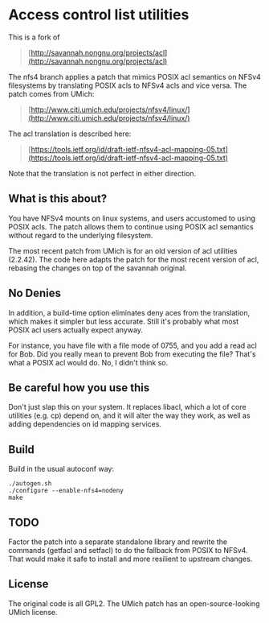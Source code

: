 # Access control list utilities

This is a fork of

> [http://savannah.nongnu.org/projects/acl](http://savannah.nongnu.org/projects/acl)

The nfs4 branch applies a patch that mimics POSIX acl semantics on NFSv4
filesystems by translating POSIX acls to NFSv4 acls and vice versa.  The
patch comes from UMich:

> [http://www.citi.umich.edu/projects/nfsv4/linux/](http://www.citi.umich.edu/projects/nfsv4/linux/)

The acl translation is described here:

> [https://tools.ietf.org/id/draft-ietf-nfsv4-acl-mapping-05.txt](https://tools.ietf.org/id/draft-ietf-nfsv4-acl-mapping-05.txt)

Note that the translation is not perfect in either direction.

## What is this about?

You have NFSv4 mounts on linux systems, and users accustomed to using
POSIX acls.  The patch allows them to continue using POSIX acl semantics
without regard to the underlying filesystem.

The most recent patch from UMich is for an old version of acl utilities
(2.2.42).  The code here adapts the patch for the most recent version
of acl, rebasing the changes on top of the savannah original.

## No Denies

In addition, a build-time option eliminates deny aces from the
translation, which makes it simpler but less accurate.  Still it's
probably what most POSIX acl users actually expect anyway.

For instance, you have file with a file mode of 0755, and you add
a read acl for Bob.  Did you really mean to prevent Bob from executing
the file?  That's what a POSIX acl would do.  No, I didn't think so.

## Be careful how you use this

Don't just slap this on your system.  It replaces libacl, which a lot of
core utilities (e.g. cp) depend on, and it will alter the way they work,
as well as adding dependencies on id mapping services.

## Build

Build in the usual autoconf way:

    ./autogen.sh
    ./configure --enable-nfs4=nodeny
    make

## TODO

Factor the patch into a separate standalone library and rewrite the
commands (getfacl and setfacl) to do the fallback from POSIX to NFSv4.
That would make it safe to install and more resilient to upstream
changes.

## License

The original code is all GPL2.  The UMich patch has an open-source-looking
UMich license.
